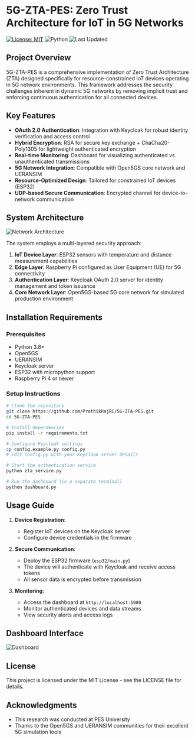 # 5G-ZTA-PES: Zero Trust Architecture for IoT in 5G Networks

[![License: MIT](https://img.shields.io/badge/License-MIT-blue.svg)](https://opensource.org/licenses/MIT)
![Python](https://img.shields.io/badge/python-3.8+-blue.svg)
![Last Updated](https://img.shields.io/badge/last%20updated-May%202025-brightgreen)

## Project Overview

5G-ZTA-PES is a comprehensive implementation of Zero Trust Architecture (ZTA) designed specifically for resource-constrained IoT devices operating in 5G network environments. This framework addresses the security challenges inherent in dynamic 5G networks by removing implicit trust and enforcing continuous authentication for all connected devices.

## Key Features

- **OAuth 2.0 Authentication**: Integration with Keycloak for robust identity verification and access control
- **Hybrid Encryption**: RSA for secure key exchange + ChaCha20-Poly1305 for lightweight authenticated encryption
- **Real-time Monitoring**: Dashboard for visualizing authenticated vs. unauthenticated transmissions
- **5G Network Integration**: Compatible with Open5GS core network and UERANSIM
- **Resource-Optimized Design**: Tailored for constrained IoT devices (ESP32)
- **UDP-based Secure Communication**: Encrypted channel for device-to-network communication

## System Architecture

![Network Architecture](./Network.png)

The system employs a multi-layered security approach:

1. **IoT Device Layer**: ESP32 sensors with temperature and distance measurement capabilities
2. **Edge Layer**: Raspberry Pi configured as User Equipment (UE) for 5G connectivity
3. **Authentication Layer**: Keycloak OAuth 2.0 server for identity management and token issuance
4. **Core Network Layer**: Open5GS-based 5G core network for simulated production environment

## Installation Requirements

### Prerequisites
- Python 3.8+
- Open5GS
- UERANSIM
- Keycloak server
- ESP32 with micropython support
- Raspberry Pi 4 or newer

### Setup Instructions

```bash
# Clone the repository
git clone https://github.com/PrathikRajRC/5G-ZTA-PES.git
cd 5G-ZTA-PES

# Install dependencies
pip install -r requirements.txt

# Configure Keycloak settings
cp config.example.py config.py
# Edit config.py with your Keycloak server details

# Start the authentication service
python zta_service.py

# Run the dashboard (in a separate terminal)
python dashboard.py
```

## Usage Guide

1. **Device Registration**:
   - Register IoT devices on the Keycloak server
   - Configure device credentials in the firmware

2. **Secure Communication**:
   - Deploy the ESP32 firmware (`esp32/main.py`)
   - The device will authenticate with Keycloak and receive access tokens
   - All sensor data is encrypted before transmission

3. **Monitoring**:
   - Access the dashboard at `http://localhost:5000`
   - Monitor authenticated devices and data streams
   - View security alerts and access logs

## Dashboard Interface

![Dashboard](./dashboard.png)


## License

This project is licensed under the MIT License - see the LICENSE file for details.

## Acknowledgments

- This research was conducted at PES University
- Thanks to the Open5GS and UERANSIM communities for their excellent 5G simulation tools
